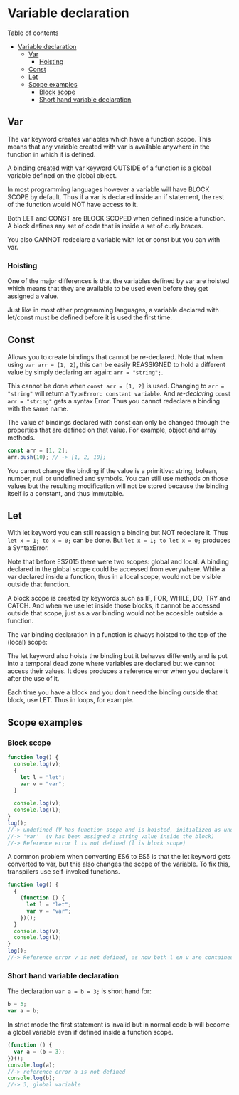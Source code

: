 # Variable declaration

Table of contents

- [Variable declaration](#variable-declaration)
	- [Var](#var)
		- [Hoisting](#hoisting)
	- [Const](#const)
	- [Let](#let)
	- [Scope examples](#scope-examples)
		- [Block scope](#block-scope)
		- [Short hand variable declaration](#short-hand-variable-declaration)

## Var

The var keyword creates variables which have a function scope. This means that any variable created with var is available anywhere in the function in which it is defined.

A binding created with var keyword OUTSIDE of a function is a global variable defined on the global object.

In most programming languages however a variable will have BLOCK SCOPE by default. Thus if a var is declared inside an if statement, the rest of the function would NOT have access to it.

Both LET and CONST are BLOCK SCOPED when defined inside a function. A block defines any set of code that is inside a set of curly braces.

You also CANNOT redeclare a variable with let or const but you can with var.

### Hoisting

One of the major differences is that the variables defined by var are hoisted which means that they are available to be used even before they get assigned a value.

Just like in most other programming languages, a variable declared with let/const must be defined before it is used the first time.

## Const

Allows you to create bindings that cannot be re-declared. Note that when using `var arr = [1, 2]`, this can be easily REASSIGNED to hold a different value by simply declaring arr again: `arr = "string";`.

This cannot be done when `const arr = [1, 2]` is used. Changing to `arr = "string"` will return a `TypeError: constant variable`. And _re-declaring_ `const arr = "string"` gets a syntax Error. Thus you cannot redeclare a binding with the same name.

The value of bindings declared with const can only be changed through the properties that are defined on that value. For example, object and array methods.

```js
const arr = [1, 2];
arr.push(10); // -> [1, 2, 10];
```

You cannot change the binding if the value is a primitive: string, bolean, number, null or undefined and symbols. You can still use methods on those values but the resulting modification will not be stored because the binding itself is a constant, and thus immutable.

## Let

With let keyword you can still reassign a binding but NOT redeclare it. Thus `let x = 1; to x = 0;` can be done. But `let x = 1; to let x = 0;` produces a SyntaxError.

Note that before ES2015 there were two scopes: global and local. A binding declared in the global scope could be accessed from everywhere. While a var declared inside a function, thus in a local scope, would not be visible outside that function.

A block scope is created by keywords such as IF, FOR, WHILE, DO, TRY and CATCH. And when we use let inside those blocks, it cannot be accessed outside that scope, just as a var binding would not be accesible outside a function.

The var binding declaration in a function is always hoisted to the top of the (local) scope:

The let keyword also hoists the binding but it behaves differently and is put into a temporal dead zone where variables are declared but we cannot access their values. It does produces a reference error when you declare it after the use of it.

Each time you have a block and you don't need the binding outside that block, use LET. Thus in loops, for example.

## Scope examples

### Block scope

```js
function log() {
  console.log(v);
  {
    let l = "let";
    var v = "var";
  }

  console.log(v);
  console.log(l);
}
log();
//-> undefined (V has function scope and is hoisted, initialized as undefined)
//-> 'var'	(v has been assigned a string value inside the block)
//-> Reference error l is not defined (l is block scope)
```

A common problem when converting ES6 to ES5 is that the let keyword gets converted to var, but this also changes the scope of the variable. To fix this, transpilers use self-invoked functions.

```js
function log() {
  {
    (function () {
      let l = "let";
      var v = "var";
    })();
  }
  console.log(v);
  console.log(l);
}
log();
//-> Reference error v is not defined, as now both l en v are contained within the lexical scope of the self-invoked function.
```

### Short hand variable declaration

The declaration `var a = b = 3;` is short hand for:

```js
b = 3;
var a = b;
```

In strict mode the first statement is invalid but in normal code b will become a global variable even if defined inside a function scope.

```js
(function () {
  var a = (b = 3);
})();
console.log(a);
//-> reference error a is not defined
console.log(b);
//-> 3, global variable
```
